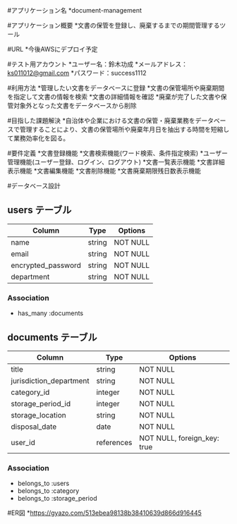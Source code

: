 #アプリケーション名
*document-management

#アプリケーション概要
*文書の保管を登録し、廃棄するまでの期間管理するツール

#URL
*今後AWSにデプロイ予定

#テスト用アカウント
*ユーザー名：鈴木功成
*メールアドレス：ks011012@gmail.com
*パスワード：success1112

#利用方法
*管理したい文書をデータベースに登録
*文書の保管場所や廃棄期間を指定して文書の情報を検索
*文書の詳細情報を確認
*廃棄が完了した文書や保管対象外となった文書をデータベースから削除

#目指した課題解決
*自治体や企業における文書の保管・廃棄業務をデータベースで管理することにより、文書の保管場所や廃棄年月日を抽出する時間を短縮して業務効率化を図る。

#要件定義
*文書登録機能
*文書検索機能(ワード検索、条件指定検索)
*ユーザー管理機能(ユーザー登録、ログイン、ログアウト)
*文書一覧表示機能
*文書詳細表示機能
*文書編集機能
*文書削除機能
*文書廃棄期限残日数表示機能

#データベース設計

## users テーブル

| Column             | Type   | Options     |
| ------------------ | ------ | ----------- |
| name               | string | NOT NULL    |
| email              | string | NOT NULL    |
| encrypted_password | string | NOT NULL    |
| department         | string | NOT NULL    |

### Association

- has_many :documents

## documents テーブル

| Column                   | Type        | Options                     |
| ------------------------ | ----------- | --------------------------- |
| title                    | string      | NOT NULL                    |
| jurisdiction_department  | string      | NOT NULL                    |
| category_id              | integer     | NOT NULL                    |
| storage_period_id        | integer     | NOT NULL                    |
| storage_location         | string      | NOT NULL                    |
| disposal_date            | date        | NOT NULL                    |
| user_id                  | references  | NOT NULL, foreign_key: true |

### Association

- belongs_to :users
- belongs_to :category
- belongs_to :storage_period

#ER図
*https://gyazo.com/513ebea98138b38410639d866d916445
